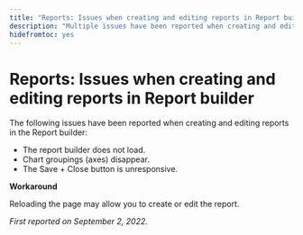 ```yaml
---
title: "Reports: Issues when creating and editing reports in Report builder"
description: "Multiple issues have been reported when creating and editing reports in the Report builder."
hidefromtoc: yes
---
```


# Reports: Issues when creating and editing reports in Report builder

The following issues have been reported when creating and editing reports in the Report builder:

* The report builder does not load.
* Chart groupings (axes) disappear.
* The Save + Close button is unresponsive.

**Workaround**

Reloading the page may allow you to create or edit the report.

_First reported on September 2, 2022._

